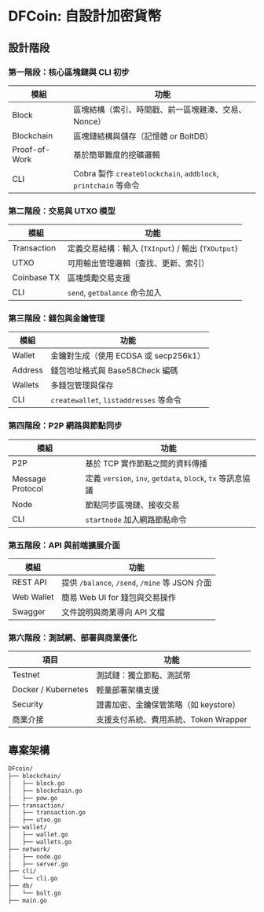 # DFCoin: 自設計加密貨幣

## 設計階段

### 第一階段：核心區塊鏈與 CLI 初步

| 模組            | 功能                                                        |
| ------------- | --------------------------------------------------------- |
| Block         | 區塊結構（索引、時間戳、前一區塊雜湊、交易、Nonce）                              |
| Blockchain    | 區塊鏈結構與儲存（記憶體 or BoltDB）                                   |
| Proof-of-Work | 基於簡單難度的挖礦邏輯                                               |
| CLI           | Cobra 製作 `createblockchain`, `addblock`, `printchain` 等命令 |

### 第二階段：交易與 UTXO 模型

| 模組          | 功能                                      |
| ----------- | --------------------------------------- |
| Transaction | 定義交易結構：輸入 (`TXInput`) / 輸出 (`TXOutput`) |
| UTXO        | 可用輸出管理邏輯（查找、更新、索引）                      |
| Coinbase TX | 區塊獎勵交易支援                                |
| CLI         | `send`, `getbalance` 命令加入               |

### 第三階段：錢包與金鑰管理

| 模組      | 功能                                  |
| ------- | ----------------------------------- |
| Wallet  | 金鑰對生成（使用 ECDSA 或 secp256k1）         |
| Address | 錢包地址格式與 Base58Check 編碼              |
| Wallets | 多錢包管理與保存                            |
| CLI     | `createwallet`, `listaddresses` 等命令 |

### 第四階段：P2P 網路與節點同步

| 模組               | 功能                                                  |
| ---------------- | --------------------------------------------------- |
| P2P              | 基於 TCP 實作節點之間的資料傳播                                  |
| Message Protocol | 定義 `version`, `inv`, `getdata`, `block`, `tx` 等訊息協議 |
| Node             | 節點同步區塊鏈、接收交易                                        |
| CLI              | `startnode` 加入網路節點命令                                |

### 第五階段：API 與前端擴展介面

| 模組         | 功能                                        |
| ---------- | ----------------------------------------- |
| REST API   | 提供 `/balance`, `/send`, `/mine` 等 JSON 介面 |
| Web Wallet | 簡易 Web UI for 錢包與交易操作                     |
| Swagger    | 文件說明與商業導向 API 文檔                          |

### 第六階段：測試網、部署與商業優化

| 項目                  | 功能                        |
| ------------------- | ------------------------- |
| Testnet             | 測試鏈：獨立節點、測試幣              |
| Docker / Kubernetes | 輕量部署架構支援                  |
| Security            | 證書加密、金鑰保管策略（如 keystore）   |
| 商業介接                | 支援支付系統、費用系統、Token Wrapper |

## 專案架構

```bash
DFcoin/
├── blockchain/
│   ├── block.go
│   ├── blockchain.go
│   ├── pow.go
├── transaction/
│   ├── transaction.go
│   ├── utxo.go
├── wallet/
│   ├── wallet.go
│   ├── wallets.go
├── network/
│   ├── node.go
│   ├── server.go
├── cli/
│   └── cli.go
├── db/
│   └── bolt.go
├── main.go

```
